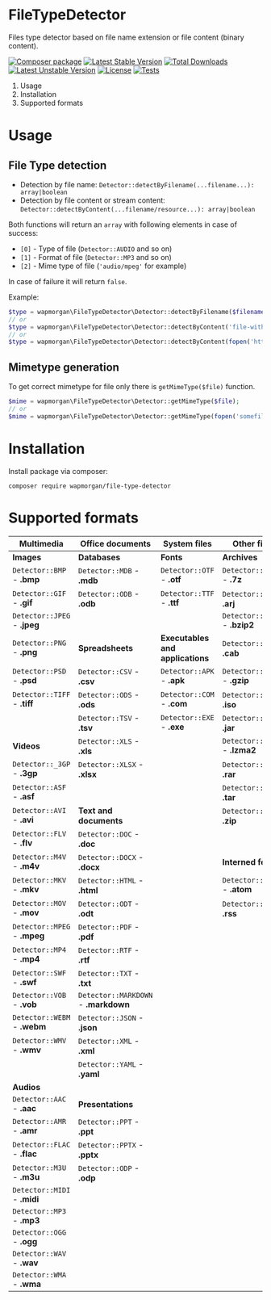 # FileTypeDetector
Files type detector based on file name extension or file content (binary content).

[![Composer package](http://xn--e1adiijbgl.xn--p1acf/badge/wapmorgan/file-type-detector)](https://packagist.org/packages/wapmorgan/file-type-detector)
[![Latest Stable Version](https://poser.pugx.org/wapmorgan/file-type-detector/v/stable)](https://packagist.org/packages/wapmorgan/file-type-detector)
[![Total Downloads](https://poser.pugx.org/wapmorgan/file-type-detector/downloads)](https://packagist.org/packages/wapmorgan/file-type-detector)
[![Latest Unstable Version](https://poser.pugx.org/wapmorgan/file-type-detector/v/unstable)](https://packagist.org/packages/wapmorgan/file-type-detector)
[![License](https://poser.pugx.org/wapmorgan/file-type-detector/license)](https://packagist.org/packages/wapmorgan/file-type-detector)
[![Tests](https://travis-ci.org/wapmorgan/FileTypeDetector.svg?branch=master)](https://travis-ci.org/wapmorgan/FileTypeDetector)

1. Usage
2. Installation
3. Supported formats

# Usage

## File Type detection

- Detection by file name: `Detector::detectByFilename(...filename...): array|boolean`
- Detection by file content or stream content: `Detector::detectByContent(...filename/resource...): array|boolean`

Both functions will return an `array` with following elements in case of success:

- `[0]` - Type of file (`Detector::AUDIO` and so on)
- `[1]` - Format of file (`Detector::MP3` and so on)
- `[2]` - Mime type of file (`'audio/mpeg'` for example)

In case of failure it will return `false`.

Example:

```php
$type = wapmorgan\FileTypeDetector\Detector::detectByFilename($filename);
// or
$type = wapmorgan\FileTypeDetector\Detector::detectByContent('file-without-extension');
// or
$type = wapmorgan\FileTypeDetector\Detector::detectByContent(fopen('http://somedomain/somepath', 'r'));
```

## Mimetype generation

To get correct mimetype for file only there is `getMimeType($file)` function.

```php
$mime = wapmorgan\FileTypeDetector\Detector::getMimeType($file);
// or
$mime = wapmorgan\FileTypeDetector\Detector::getMimeType(fopen('somefile', 'r'));
```

# Installation
Install package via composer:
```
composer require wapmorgan/file-type-detector
```

# Supported formats

| Multimedia                   | Office documents                     | System files                     | Other files                    |
|------------------------------|--------------------------------------|----------------------------------|--------------------------------|
| **Images**                   | **Databases**                        | **Fonts**                        | **Archives**                   |
| `Detector::BMP` - **.bmp**   | `Detector::MDB` - **.mdb**           | `Detector::OTF` - **.otf**       | `Detector::_7ZIP` - **.7z**    |
| `Detector::GIF` - **.gif**   | `Detector::ODB` - **.odb**           | `Detector::TTF` - **.ttf**       | `Detector::ARJ` - **.arj**     |
| `Detector::JPEG` - **.jpeg** |                                      |                                  | `Detector::BZIP2` - **.bzip2** |
| `Detector::PNG` - **.png**   | **Spreadsheets**                     | **Executables and applications** | `Detector::CAB` - **.cab**     |
| `Detector::PSD` - **.psd**   | `Detector::CSV` - **.csv**           | `Detector::APK` - **.apk**       | `Detector::GZIP` - **.gzip**   |
| `Detector::TIFF` - **.tiff** | `Detector::ODS` - **.ods**           | `Detector::COM` - **.com**       | `Detector::ISO` - **.iso**     |
|                              | `Detector::TSV` - **.tsv**           | `Detector::EXE` - **.exe**       | `Detector::JAR` - **.jar**     |
| **Videos**                   | `Detector::XLS` - **.xls**           |                                  | `Detector::LZMA2` - **.lzma2** |
| `Detector::_3GP` - **.3gp**  | `Detector::XLSX` - **.xlsx**         |                                  | `Detector::RAR` - **.rar**     |
| `Detector::ASF` - **.asf**   |                                      |                                  | `Detector::TAR` - **.tar**     |
| `Detector::AVI` - **.avi**   | **Text and documents**               |                                  | `Detector::ZIP` - **.zip**     |
| `Detector::FLV` - **.flv**   | `Detector::DOC` - **.doc**           |                                  |                                |
| `Detector::M4V` - **.m4v**   | `Detector::DOCX` - **.docx**         |                                  | **Interned feeds**             |
| `Detector::MKV` - **.mkv**   | `Detector::HTML` - **.html**         |                                  | `Detector::ATOM` - **.atom**   |
| `Detector::MOV` - **.mov**   | `Detector::ODT` - **.odt**           |                                  | `Detector::RSS` - **.rss**     |
| `Detector::MPEG` - **.mpeg** | `Detector::PDF` - **.pdf**           |                                  |                                |
| `Detector::MP4` - **.mp4**   | `Detector::RTF` - **.rtf**           |                                  |                                |
| `Detector::SWF` - **.swf**   | `Detector::TXT` - **.txt**           |                                  |                                |
| `Detector::VOB` - **.vob**   | `Detector::MARKDOWN` - **.markdown** |                                  |                                |
| `Detector::WEBM` - **.webm** | `Detector::JSON` - **.json**         |                                  |                                |
| `Detector::WMV` - **.wmv**   | `Detector::XML` - **.xml**           |                                  |                                |
|                              | `Detector::YAML` - **.yaml**         |                                  |                                |
| **Audios**                   |                                      |                                  |                                |
| `Detector::AAC` - **.aac**   | **Presentations**                    |                                  |                                |
| `Detector::AMR` - **.amr**   | `Detector::PPT` - **.ppt**           |                                  |                                |
| `Detector::FLAC` - **.flac** | `Detector::PPTX` - **.pptx**         |                                  |                                |
| `Detector::M3U` - **.m3u**   | `Detector::ODP` - **.odp**           |                                  |                                |
| `Detector::MIDI` - **.midi** |                                      |                                  |                                |
| `Detector::MP3` - **.mp3**   |                                      |                                  |                                |
| `Detector::OGG` - **.ogg**   |                                      |                                  |                                |
| `Detector::WAV` - **.wav**   |                                      |                                  |                                |
| `Detector::WMA` - **.wma**   |                                      |                                  |                                |
